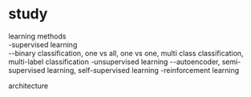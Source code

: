 # study

learning methods  
-supervised learning  
--binary classification, one vs all, one vs one, multi class classification, multi-label classification
-unsupervised learning
--autoencoder, semi-supervised learning, self-supervised learning
-reinforcement learning

architecture
